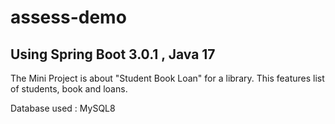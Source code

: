 # assess-demo
 
## Using Spring Boot 3.0.1 , Java 17

The Mini Project is about "Student Book Loan" for a library. This features list of students, book and loans.

Database used : MySQL8